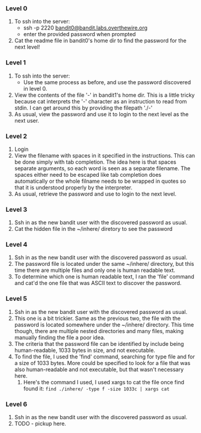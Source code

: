 ### Level 0

1. To ssh into the server:
    - ssh -p 2220 bandit0@bandit.labs.overthewire.org
    - enter the provided password when prompted
1. Cat the readme file in bandit0's home dir to find the password for the next level!

### Level 1

1. To ssh into the server:
    - Use the same process as before, and use the password discovered in level 0.
1. View the contents of the file '-' in bandit1's home dir. This is a little tricky because cat interprets the '-' character as an instruction to read from stdin. I can get around this by providing the filepath './-'
1. As usual, view the password and use it to login to the next level as the next user.

### Level 2

1. Login
1. View the filename with spaces in it specified in the instructions. This can be done simply with tab completion. The idea here is that spaces separate arguments, so each word is seen as a separate filename. The spaces either need to be escaped like tab completion does automatically or the whole filname needs to be wrapped in quotes so that it is understood properly by the interpreter.
1. As usual, retrieve the password and use to login to the next level.

### Level 3

1. Ssh in as the new bandit user with the discovered password as usual.
1. Cat the hidden file in the ~/inhere/ diretory to see the password

### Level 4

1. Ssh in as the new bandit user with the discovered password as usual.
1. The password file is located under the same ~/inhere/ directory, but this time there are multiple files and only one is human readable text.
1. To determine which one is human readable text, I ran the 'file' command and cat'd the one file that was ASCII text to discover the password.

### Level 5

1. Ssh in as the new bandit user with the discovered password as usual.
1. This one is a bit trickier. Same as the previous two, the file with the password is located somewhere under the ~/inhere/ directory. This time though, there are multiple nested directories and many files, making manually finding the file a poor idea. 
1. The criteria that the password file can be identified by include being human-readable, 1033 bytes in size, and not executable.
1. To find the file, I used the 'find' command, searching for type file and for a size of 1033 bytes. More could be specified to look for a file that was also human-readable and not executable, but that wasn't necessary here.
    1. Here's the command I used, I used xargs to cat the file once find found it: `find ./inhere/ -type f -size 1033c | xargs cat`

### Level 6

1. Ssh in as the new bandit user with the discovered password as usual.
1. TODO - pickup here.

